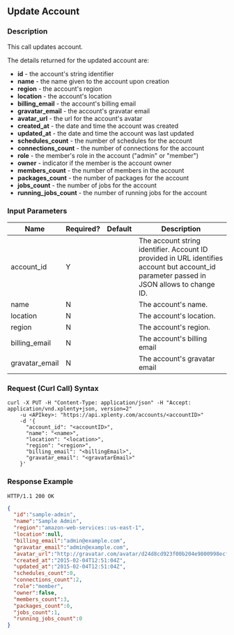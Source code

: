 ## Update Account

### Description
This call updates account.

The details returned for the updated account are:

* **id** - the account's string identifier
* **name** - the name given to the account upon creation
* **region** - the account's region
* **location** - the account's location
* **billing_email** - the account's billing email
* **gravatar_email** - the account's gravatar email
* **avatar_url** - the url for the account's avatar
* **created_at** - the date and time the account was created
* **updated_at** - the date and time the account was last updated
* **schedules_count** - the number of schedules for the account
* **connections_count** - the number of connections for the account
* **role** - the member's role in the account ("admin" or "member")
* **owner** - indicator if the member is the account owner
* **members_count** - the number of members in the account
* **packages_count** - the number of packages for the account
* **jobs_count** - the number of jobs for the account
* **running_jobs_count** - the number of running jobs for the account

### Input Parameters

|Name|Required?|Default|Description|
|----|---------|-------|-----------|
account_id|Y| |The account string identifier. Account ID provided in URL identifies account but account_id parameter passed in JSON allows to change ID.
name|N| |The account's name.
location|N| |The account's location.
region|N| |The account's region.
billing_email|N| |The account's billing email
gravatar_email|N| |The account's gravatar email

### Request (Curl Call) Syntax
```shell
curl -X PUT -H "Content-Type: application/json" -H "Accept: application/vnd.xplenty+json, version=2"
    -u <APIkey>: "https://api.xplenty.com/accounts/<accountID>"
    -d '{
      "account_id": "<accountID>",
      "name": "<name>",
      "location": "<location>",
      "region": "<region>",
      "billing_email": "<billingEmail>",
      "gravatar_email": "<gravatarEmail>"
    }'
```

### Response Example
```HTTP
HTTP/1.1 200 OK
```

```json
{
  "id":"sample-admin",
  "name":"Sample Admin",
  "region":"amazon-web-services::us-east-1",
  "location":null,
  "billing_email":"admin@example.com",
  "gravatar_email":"admin@example.com",
  "avatar_url":"http://gravatar.com/avatar/d24d8cd923f00b204e9800998ecf8427e.png?d=retro&s=140",
  "created_at":"2015-02-04T12:51:04Z",
  "updated_at":"2015-02-04T12:51:04Z",
  "schedules_count":0,
  "connections_count":2,
  "role":"member",
  "owner":false,
  "members_count":3,
  "packages_count":0,
  "jobs_count":1,
  "running_jobs_count":0
}
```
